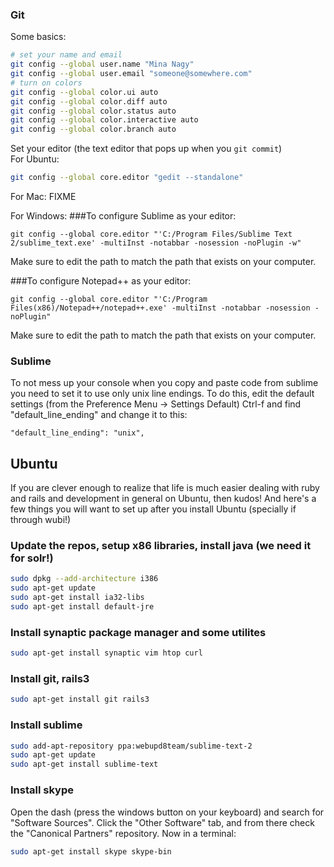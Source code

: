 ### Git
Some basics:
```sh
# set your name and email
git config --global user.name "Mina Nagy"
git config --global user.email "someone@somewhere.com"
# turn on colors
git config --global color.ui auto
git config --global color.diff auto
git config --global color.status auto
git config --global color.interactive auto
git config --global color.branch auto
```
Set your editor (the text editor that pops up when you `git commit`)  
For Ubuntu:
```sh
git config --global core.editor "gedit --standalone"
```

For Mac:
FIXME

For Windows:
###To configure Sublime as your editor:
```
git config --global core.editor "'C:/Program Files/Sublime Text 2/sublime_text.exe' -multiInst -notabbar -nosession -noPlugin -w"
```
Make sure to edit the path to match the path that exists on your computer.

###To configure Notepad++ as your editor:
```
git config --global core.editor "'C:/Program Files(x86)/Notepad++/notepad++.exe' -multiInst -notabbar -nosession -noPlugin"
```
Make sure to edit the path to match the path that exists on your computer.

### Sublime
To not mess up your console when you copy and paste code from sublime you need to set it to use only unix line endings. To do this, edit the default settings (from the Preference Menu -> Settings Default)
Ctrl-f and find "default_line_ending" and change it to this:
```
"default_line_ending": "unix",
```
 
## Ubuntu
If you are clever enough to realize that life is much easier dealing with ruby and rails and development in general on Ubuntu, then kudos! And here's a few things you will want to set up after you install Ubuntu (specially if through wubi!)

### Update the repos, setup x86 libraries, install java (we need it for solr!)
```sh
sudo dpkg --add-architecture i386
sudo apt-get update
sudo apt-get install ia32-libs
sudo apt-get install default-jre
```
### Install synaptic package manager and some utilites
```sh
sudo apt-get install synaptic vim htop curl
```
### Install git, rails3
```sh
sudo apt-get install git rails3
```
### Install sublime
```sh
sudo add-apt-repository ppa:webupd8team/sublime-text-2
sudo apt-get update
sudo apt-get install sublime-text
```
### Install skype
Open the dash (press the windows button on your keyboard) and search for "Software Sources". Click the "Other Software" tab, and from there check the "Canonical Partners" repository. Now in a terminal:
```sh
sudo apt-get install skype skype-bin
```